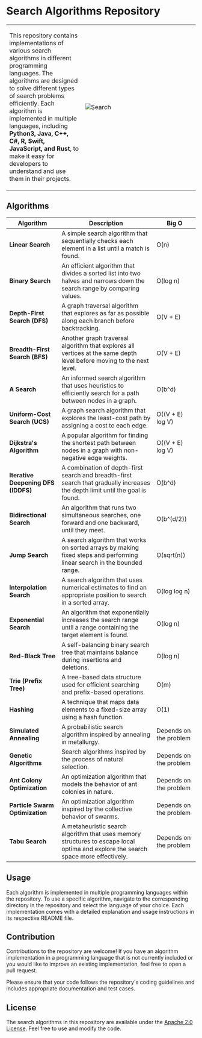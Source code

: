 # Search Algorithms Repository

<table style="border-collapse: collapse; border: nonenone!important;">
  <tr>
    <td style="border: none; width: 40%;">
      <p>This repository contains implementations of various search algorithms in different programming languages. The algorithms are designed to solve different types of search problems efficiently. Each algorithm is implemented in multiple languages, including <strong>Python3, Java, C++, C#, R, Swift, JavaScript, and Rust</strong>, to make it easy for developers to understand and use them in their projects.</p>
    </td>
    <td style="border: none; width: 60%;">
      <img src="https://cdn.pixabay.com/animation/2022/08/06/11/57/11-57-26-645_512.gif" alt="Search" style="max-width: 100%;">
    </td>
  </tr>
</table>


## Algorithms

| Algorithm                         | Description                                                                                                           | Big O     |
|-----------------------------------|-----------------------------------------------------------------------------------------------------------------------|-----------|
| **Linear Search**                     | A simple search algorithm that sequentially checks each element in a list until a match is found.                      | O(n)      |
| **Binary Search**                     | An efficient algorithm that divides a sorted list into two halves and narrows down the search range by comparing values.| O(log n)  |
| **Depth-First Search (DFS)**           | A graph traversal algorithm that explores as far as possible along each branch before backtracking.                    | O(V + E)  |
| **Breadth-First Search (BFS)**         | Another graph traversal algorithm that explores all vertices at the same depth level before moving to the next level.  | O(V + E)  |
| **A Search**                         | An informed search algorithm that uses heuristics to efficiently search for a path between nodes in a graph.           | O(b^d)    |
| **Uniform-Cost Search (UCS)**          | A graph search algorithm that explores the least-cost path by assigning a cost to each edge.                           | O((V + E) log V) |
| **Dijkstra's Algorithm**              | A popular algorithm for finding the shortest path between nodes in a graph with non-negative edge weights.             | O((V + E) log V) |
| **Iterative Deepening DFS (IDDFS)**    | A combination of depth-first search and breadth-first search that gradually increases the depth limit until the goal is found. | O(b^d) |
| **Bidirectional Search**              | An algorithm that runs two simultaneous searches, one forward and one backward, until they meet.                      | O(b^(d/2)) |
| **Jump Search**                       | A search algorithm that works on sorted arrays by making fixed steps and performing linear search in the bounded range. | O(sqrt(n)) |
| **Interpolation Search**              | A search algorithm that uses numerical estimates to find an appropriate position to search in a sorted array.           | O(log log n) |
| **Exponential Search**                | An algorithm that exponentially increases the search range until a range containing the target element is found.        | O(log n)  |
| **Red-Black Tree**                    | A self-balancing binary search tree that maintains balance during insertions and deletions.                            | O(log n)  |
| **Trie (Prefix Tree)**                | A tree-based data structure used for efficient searching and prefix-based operations.                                  | O(m)      |
| **Hashing**                           | A technique that maps data elements to a fixed-size array using a hash function.                                       | O(1)      |
| **Simulated Annealing**               | A probabilistic search algorithm inspired by annealing in metallurgy.                                                  | Depends on the problem |
| **Genetic Algorithms**                | Search algorithms inspired by the process of natural selection.                                                         | Depends on the problem |
| **Ant Colony Optimization**           | An optimization algorithm that models the behavior of ant colonies in nature.                                          | Depends on the problem |
| **Particle Swarm Optimization**       | An optimization algorithm inspired by the collective behavior of swarms.                                               | Depends on the problem |
| **Tabu Search**                       | A metaheuristic search algorithm that uses memory structures to escape local optima and explore the search space more effectively. | Depends on the problem |


## Usage

Each algorithm is implemented in multiple programming languages within the repository. To use a specific algorithm, navigate to the corresponding directory in the repository and select the language of your choice. Each implementation comes with a detailed explanation and usage instructions in its respective README file.

## Contribution

Contributions to the repository are welcome! If you have an algorithm implementation in a programming language that is not currently included or you would like to improve an existing implementation, feel free to open a pull request.

Please ensure that your code follows the repository's coding guidelines and includes appropriate documentation and test cases.

## License

The search algorithms in this repository are available under the [Apache 2.0 License](LICENSE). Feel free to use and modify the code.
